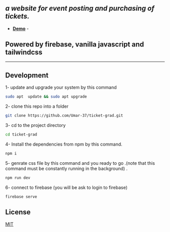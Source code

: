 # 
## _a website for event posting and purchasing of tickets._

- __[Demo](https://omaralhussan.xyz/)__ -




## Powered by firebase, vanilla javascript and tailwindcss
- --








## Development


1- update and upgrade your system by this command 

```sh
sudo apt  update && sudo apt upgrade
```
2- clone this repo into a folder 
```sh
git clone https://github.com/Umar-37/ticket-grad.git
```
3- cd to the project directory 
```sh
cd ticket-grad
```
4- Install the dependencies from npm by this command.

```sh
npm i 
```
5- genrate css file by this command and you ready to go .(note that this command must be constantly running in the background) .

```sh
npm run dev
```
6- connect to firebase (you will be ask to login to firebase) 
```
firebase serve
```





## License

[MIT](https://choosealicense.com/licenses/mit/)


